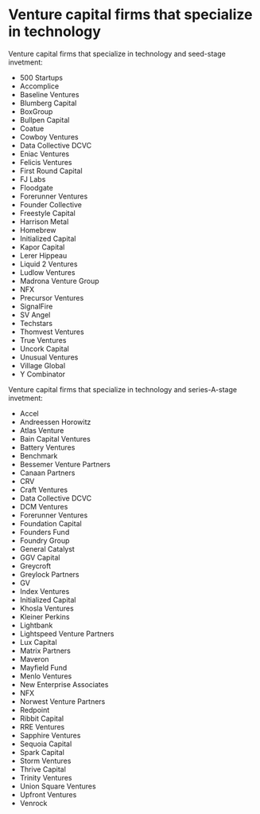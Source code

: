 # Venture capital firms that specialize in technology

Venture capital firms that specialize in technology and seed-stage invetment:

* 500 Startups
* Accomplice
* Baseline Ventures
* Blumberg Capital
* BoxGroup
* Bullpen Capital
* Coatue
* Cowboy Ventures
* Data Collective DCVC
* Eniac Ventures
* Felicis Ventures
* First Round Capital
* FJ Labs
* Floodgate
* Forerunner Ventures
* Founder Collective
* Freestyle Capital
* Harrison Metal
* Homebrew
* Initialized Capital
* Kapor Capital
* Lerer Hippeau
* Liquid 2 Ventures
* Ludlow Ventures
* Madrona Venture Group
* NFX
* Precursor Ventures
* SignalFire
* SV Angel
* Techstars
* Thomvest Ventures
* True Ventures
* Uncork Capital
* Unusual Ventures
* Village Global
* Y Combinator

Venture capital firms that specialize in technology and series-A-stage invetment:

* Accel
* Andreessen Horowitz
* Atlas Venture
* Bain Capital Ventures
* Battery Ventures
* Benchmark
* Bessemer Venture Partners
* Canaan Partners
* CRV
* Craft Ventures
* Data Collective DCVC
* DCM Ventures
* Forerunner Ventures
* Foundation Capital
* Founders Fund
* Foundry Group
* General Catalyst
* GGV Capital
* Greycroft
* Greylock Partners
* GV
* Index Ventures
* Initialized Capital
* Khosla Ventures
* Kleiner Perkins
* Lightbank
* Lightspeed Venture Partners
* Lux Capital
* Matrix Partners
* Maveron
* Mayfield Fund
* Menlo Ventures
* New Enterprise Associates
* NFX
* Norwest Venture Partners
* Redpoint
* Ribbit Capital
* RRE Ventures
* Sapphire Ventures
* Sequoia Capital
* Spark Capital
* Storm Ventures
* Thrive Capital
* Trinity Ventures
* Union Square Ventures
* Upfront Ventures
* Venrock
